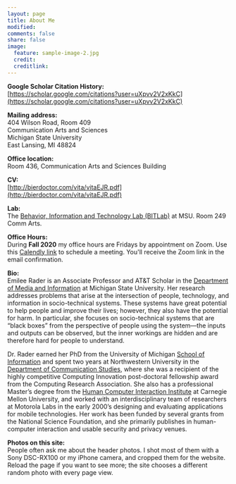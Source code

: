 ```yaml
---
layout: page
title: About Me
modified: 
comments: false
share: false
image:
  feature: sample-image-2.jpg
  credit: 
  creditlink: 
---
```


**Google Scholar Citation History:**  
[https://scholar.google.com/citations?user=uXpvv2V2xKkC](https://scholar.google.com/citations?user=uXpvv2V2xKkC)

**Mailing address:**  
404 Wilson Road, Room 409  
Communication Arts and Sciences  
Michigan State University  
East Lansing, MI  48824

**Office location:**  
Room 436, Communication Arts and Sciences Building

<!-- **Click for a high resolution photo:**  -->
<!-- <figure> -->
<!-- 	<a href="{{ site.url }}/images/emilee_rader.jpg"><img src="{{ site.url }}/images/emilee_rader_thumbnail.jpg"></a> -->
<!-- </figure> -->

**CV:**  
[http://bierdoctor.com/vita/vitaEJR.pdf](http://bierdoctor.com/vita/vitaEJR.pdf)

**Lab:**  
The [Behavior, Information and Technology Lab (BITLab)](https://bitlab.cas.msu.edu) at MSU. Room 249 Comm Arts.

**Office Hours:**  
During **Fall 2020** my office hours are Fridays by appointment on Zoom. Use this [Calendly link](https://calendly.com/emileerader/office-hours-fall-2020) to schedule a meeting. You'll receive the Zoom link in the email confirmation.

**Bio:**  
Emilee Rader is an Associate Professor and AT&T Scholar in the [Department of Media and Information](http://mi.msu.edu) at Michigan State University. Her research addresses problems that arise at the intersection of people, technology, and information in socio-technical systems. These systems have great potential to help people and improve their lives; however, they also have the potential for harm. In particular, she focuses on socio-technical systems that are “black boxes” from the perspective of people using the system—the inputs and outputs can be observed, but the inner workings are hidden and are therefore hard for people to understand.

Dr. Rader earned her PhD from the University of Michigan [School of Information](https://www.si.umich.edu) and spent two years at Northwestern University in the [Department of Communication Studies](http://www.communication.northwestern.edu/departments/communicationstudies), where she was a recipient of the highly competitive Computing Innovation post-doctoral fellowship award from the Computing Research Association. She also has a professional Master’s degree from the [Human Computer Interaction Institute](https://www.hcii.cmu.edu) at Carnegie Mellon University, and worked with an interdisciplinary team of researchers at Motorola Labs in the early 2000’s designing and evaluating applications for mobile technologies. Her work has been funded by several grants from the National Science Foundation, and she primarily publishes in human-computer interaction and usable security and privacy venues.

**Photos on this site:**  
People often ask me about the header photos. I shot most of them with a Sony DSC-RX100 or my iPhone camera, and cropped them for the website. Reload the page if you want to see more; the site chooses a different random photo with every page view.